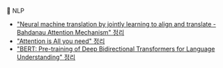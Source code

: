 🔗 NLP
- ["Neural machine translation by jointly learning to align and translate - Bahdanau Attention Mechanism" 정리](https://j-linux-journal.tistory.com/96)
- ["Attention is All you need" 정리](https://j-linux-journal.tistory.com/102)
- ["BERT: Pre-training of Deep Bidirectional Transformers for Language Understanding" 정리](https://j-linux-journal.tistory.com/103)
